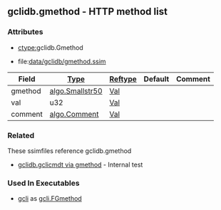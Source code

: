 ## gclidb.gmethod - HTTP method list


### Attributes
<a href="#attributes"></a>
<!-- dev.mdmark  mdmark:MDSECTION  state:BEG_AUTO  param:Attributes -->
* [ctype:](/txt/ssimdb/dmmeta/ctype.md)gclidb.Gmethod

* file:[data/gclidb/gmethod.ssim](/data/gclidb/gmethod.ssim)

|Field|[Type](/txt/ssimdb/dmmeta/ctype.md)|[Reftype](/txt/ssimdb/dmmeta/reftype.md)|Default|Comment|
|---|---|---|---|---|
|gmethod|[algo.Smallstr50](/txt/protocol/algo/README.md#algo-smallstr50)|[Val](/txt/exe/amc/reftypes.md#val)|||
|val|u32|[Val](/txt/exe/amc/reftypes.md#val)|||
|comment|[algo.Comment](/txt/protocol/algo/Comment.md)|[Val](/txt/exe/amc/reftypes.md#val)|||

<!-- dev.mdmark  mdmark:MDSECTION  state:END_AUTO  param:Attributes -->

### Related
<a href="#related"></a>
<!-- dev.mdmark  mdmark:MDSECTION  state:BEG_AUTO  param:Related -->
These ssimfiles reference gclidb.gmethod

* [gclidb.gclicmdt via gmethod](/txt/ssimdb/gclidb/gclicmdt.md) - Internal test 

<!-- dev.mdmark  mdmark:MDSECTION  state:END_AUTO  param:Related -->

### Used In Executables
<a href="#used-in-executables"></a>
<!-- dev.mdmark  mdmark:MDSECTION  state:BEG_AUTO  param:ImdbUses -->

* [gcli](/txt/exe/gcli/internals.md) as [gcli.FGmethod](/txt/exe/gcli/internals.md#gcli-fgmethod)

<!-- dev.mdmark  mdmark:MDSECTION  state:END_AUTO  param:ImdbUses -->

